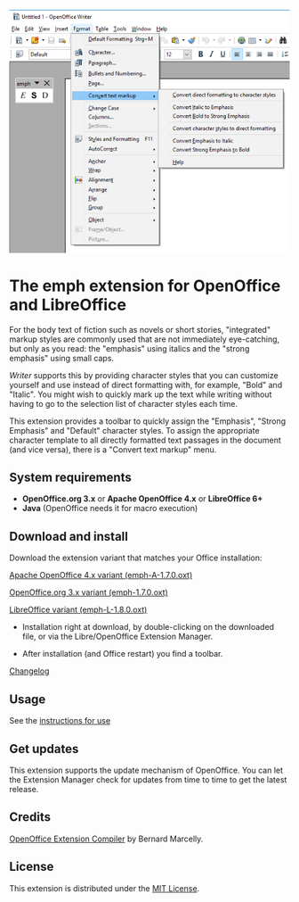 ![Screenshot: toolbar](Screenshots/FormatMenu.png)

# The emph extension for OpenOffice and LibreOffice

For the body text of fiction such as novels or short stories, "integrated" markup styles are commonly used that are not immediately eye-catching, but only as you read: the "emphasis" using italics and the "strong emphasis" using small caps.

_Writer_   supports this by providing character styles that you can customize yourself and use instead of direct formatting with, for example, "Bold" and "Italic". You might wish to quickly mark up the text while writing without having to go to the selection list of character styles each time. 

This extension provides a toolbar to quickly assign the "Emphasis", "Strong Emphasis" and "Default" character styles. To assign the appropriate character template to all directly formatted text passages in the document (and vice versa), there is a "Convert text markup" menu. 


## System requirements

* __OpenOffice.org 3.x__  or  __Apache OpenOffice 4.x__  or  __LibreOffice 6+__
* __Java__ (OpenOffice needs it for macro execution)

## Download and install

Download the extension variant that matches your Office installation:

[Apache OpenOffice 4.x variant (emph-A-1.7.0.oxt)](https://raw.githubusercontent.com/peter88213/emph/main/emph-A-1.7.0.oxt)

[OpenOffice.org 3.x variant (emph-1.7.0.oxt)](https://raw.githubusercontent.com/peter88213/emph/main/emph-1.7.0.oxt)

[LibreOffice variant (emph-L-1.8.0.oxt)](https://raw.githubusercontent.com/peter88213/emph/main/emph-L-1.8.0.oxt)

* Installation right at download, by double-clicking on the downloaded file, or via the Libre/OpenOffice Extension Manager.

* After installation (and Office restart) you find a toolbar.

[Changelog](changelog)


## Usage

See the [instructions for use](help-en)

## Get updates

This extension supports the update mechanism of OpenOffice. You can let the Extension Manager check for updates from time to time to get the latest release.

## Credits

[OpenOffice Extension Compiler](https://wiki.openoffice.org/wiki/Extensions_Packager#Extension_Compiler) by Bernard Marcelly.


## License

This extension is distributed under the [MIT License](http://www.opensource.org/licenses/mit-license.php).
